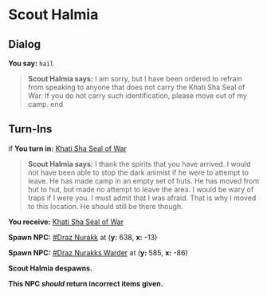 # Scout Halmia
## Dialog

**You say:** `hail`



>**Scout Halmia says:** I am sorry, but I have been ordered to refrain from speaking to anyone that does not carry the Khati Sha Seal of War. If you do not carry such identification, please move out of my camp.
end

## Turn-Ins





if **You turn in:** [Khati Sha Seal of War](/item/9057)


>**Scout Halmia says:** I thank the spirits that you have arrived. I would not have been able to stop the dark animist if he were to attempt to leave. He has made camp in an empty set of huts. He has moved from hut to hut, but made no attempt to leave the area. I would be wary of traps if I were you. I must admit that I was afraid. That is why I moved to this location. He should still be there though.


 **You receive:**  [Khati Sha Seal of War](/item/9062) 


**Spawn NPC:**  [\#Draz Nurakk](/npc/157009) at (**y:** 638, **x:** -13)


**Spawn NPC:**  [\#Draz Nurakks Warder](/npc/157069) at (**y:** 585, **x:** -86)


**Scout Halmia despawns.**

**This NPC *should* return incorrect items given.**
